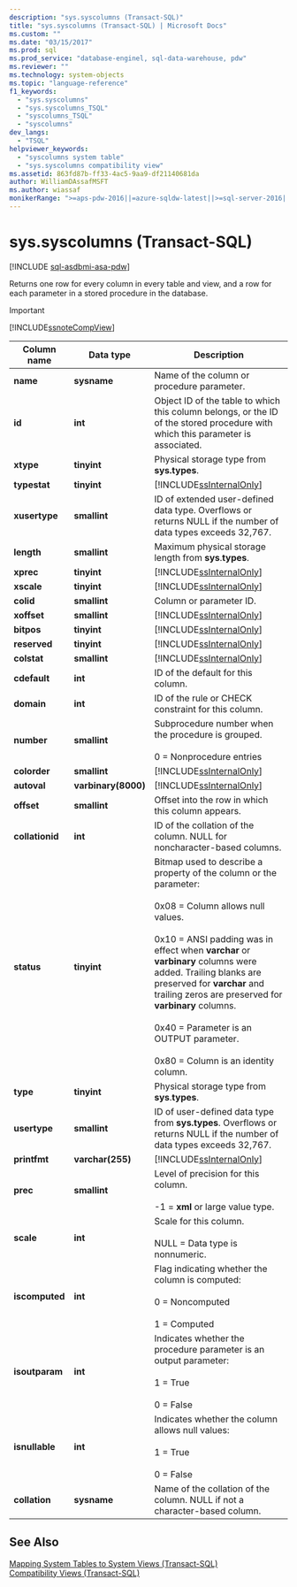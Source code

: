 ```yaml
---
description: "sys.syscolumns (Transact-SQL)"
title: "sys.syscolumns (Transact-SQL) | Microsoft Docs"
ms.custom: ""
ms.date: "03/15/2017"
ms.prod: sql
ms.prod_service: "database-enginel, sql-data-warehouse, pdw"
ms.reviewer: ""
ms.technology: system-objects
ms.topic: "language-reference"
f1_keywords: 
  - "sys.syscolumns"
  - "sys.syscolumns_TSQL"
  - "syscolumns_TSQL"
  - "syscolumns"
dev_langs: 
  - "TSQL"
helpviewer_keywords: 
  - "syscolumns system table"
  - "sys.syscolumns compatibility view"
ms.assetid: 863fd87b-ff33-4ac5-9aa9-df21140681da
author: WilliamDAssafMSFT
ms.author: wiassaf
monikerRange: ">=aps-pdw-2016||=azure-sqldw-latest||>=sql-server-2016||>=sql-server-linux-2017||=azuresqldb-mi-current"
---
```

# sys.syscolumns (Transact-SQL)
[!INCLUDE [sql-asdbmi-asa-pdw](../../includes/applies-to-version/sql-asdbmi-asa-pdw.md)]

  Returns one row for every column in every table and view, and a row for each parameter in a stored procedure in the database.  
  
> [!IMPORTANT]  
>  [!INCLUDE[ssnoteCompView](../../includes/ssnotecompview-md.md)]  
  
|Column name|Data type|Description|  
|-----------------|---------------|-----------------|  
|**name**|**sysname**|Name of the column or procedure parameter.|  
|**id**|**int**|Object ID of the table to which this column belongs, or the ID of the stored procedure with which this parameter is associated.|  
|**xtype**|**tinyint**|Physical storage type from **sys.types**.|  
|**typestat**|**tinyint**|[!INCLUDE[ssInternalOnly](../../includes/ssinternalonly-md.md)]|  
|**xusertype**|**smallint**|ID of extended user-defined data type. Overflows or returns NULL if the number of data types exceeds 32,767.|  
|**length**|**smallint**|Maximum physical storage length from **sys**.**types**.|  
|**xprec**|**tinyint**|[!INCLUDE[ssInternalOnly](../../includes/ssinternalonly-md.md)]|  
|**xscale**|**tinyint**|[!INCLUDE[ssInternalOnly](../../includes/ssinternalonly-md.md)]|  
|**colid**|**smallint**|Column or parameter ID.|  
|**xoffset**|**smallint**|[!INCLUDE[ssInternalOnly](../../includes/ssinternalonly-md.md)]|  
|**bitpos**|**tinyint**|[!INCLUDE[ssInternalOnly](../../includes/ssinternalonly-md.md)]|  
|**reserved**|**tinyint**|[!INCLUDE[ssInternalOnly](../../includes/ssinternalonly-md.md)]|  
|**colstat**|**smallint**|[!INCLUDE[ssInternalOnly](../../includes/ssinternalonly-md.md)]|  
|**cdefault**|**int**|ID of the default for this column.|  
|**domain**|**int**|ID of the rule or CHECK constraint for this column.|  
|**number**|**smallint**|Subprocedure number when the procedure is grouped.<br /><br /> 0 = Nonprocedure entries|  
|**colorder**|**smallint**|[!INCLUDE[ssInternalOnly](../../includes/ssinternalonly-md.md)]|  
|**autoval**|**varbinary(8000)**|[!INCLUDE[ssInternalOnly](../../includes/ssinternalonly-md.md)]|  
|**offset**|**smallint**|Offset into the row in which this column appears.|  
|**collationid**|**int**|ID of the collation of the column. NULL for noncharacter-based columns.|  
|**status**|**tinyint**|Bitmap used to describe a property of the column or the parameter:<br /><br /> 0x08 = Column allows null values.<br /><br /> 0x10 = ANSI padding was in effect when **varchar** or **varbinary** columns were added. Trailing blanks are preserved for **varchar** and trailing zeros are preserved for **varbinary** columns.<br /><br /> 0x40 = Parameter is an OUTPUT parameter.<br /><br /> 0x80 = Column is an identity column.|  
|**type**|**tinyint**|Physical storage type from **sys**.**types**.|  
|**usertype**|**smallint**|ID of user-defined data type from **sys.types**. Overflows or returns NULL if the number of data types exceeds 32,767.|  
|**printfmt**|**varchar(255)**|[!INCLUDE[ssInternalOnly](../../includes/ssinternalonly-md.md)]|  
|**prec**|**smallint**|Level of precision for this column.<br /><br /> -1 = **xml** or large value type.|  
|**scale**|**int**|Scale for this column.<br /><br /> NULL = Data type is nonnumeric.|  
|**iscomputed**|**int**|Flag indicating whether the column is computed:<br /><br /> 0 = Noncomputed<br /><br /> 1 = Computed|  
|**isoutparam**|**int**|Indicates whether the procedure parameter is an output parameter:<br /><br /> 1 = True<br /><br /> 0 = False|  
|**isnullable**|**int**|Indicates whether the column allows null values:<br /><br /> 1 = True<br /><br /> 0 = False|  
|**collation**|**sysname**|Name of the collation of the column. NULL if not a character-based column.|  
  
## See Also  
 [Mapping System Tables to System Views &#40;Transact-SQL&#41;](../../relational-databases/system-tables/mapping-system-tables-to-system-views-transact-sql.md)   
 [Compatibility Views &#40;Transact-SQL&#41;](~/relational-databases/system-compatibility-views/system-compatibility-views-transact-sql.md)  
  
  
